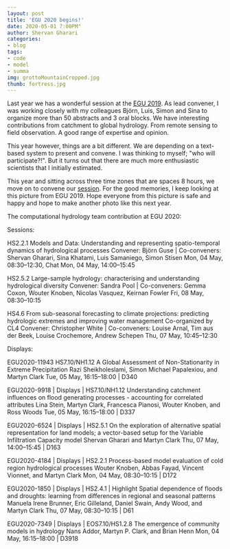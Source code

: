 ```yaml
---
layout: post
title: 'EGU 2020 begins!'
date: 2020-05-01 7:00PM"
author: Shervan Gharari
categories:
- blog
tags:
- code
- model
- summa
img: grottoMountainCropped.jpg
thumb: fortress.jpg
---
```


Last year we has a wonderful session at the [EGU 2019](https://meetingorganizer.copernicus.org/EGU2019/session/30338). As lead convener, I was working closely with my colleagues Björn, Luis, Simon and Sina to organize more than 50 abstracts and 3 oral blocks. We have interesting contributions from catchment to global hydrology. From remote sensing to field observation. A good range of expertise and opinion.

This year however, things are a bit different. We are depending on a text-based system to present and convene. I was thinking to myself; "who will participate?!". But it turns out that there are much more enthusiastic scientists that I initially estimated.

This year and sitting across three time zones that are spaces 8 hours, we move on to convene our [session](https://meetingorganizer.copernicus.org/EGU2020/session/35498). For the good memories, I keep looking at this picture from EGU 2019. Hope everyone from this picture is safe and happy and hope to make another photo like this next year.

The computational hydrology team contribution at EGU 2020:

Sessions:
 
HS2.2.1
Models and Data: Understanding and representing spatio-temporal dynamics of hydrological processes
Convener: Björn Guse | Co-conveners: Shervan Gharari, Sina Khatami, Luis Samaniego, Simon Stisen
Mon, 04 May, 08:30–12:30, Chat Mon, 04 May, 14:00–15:45
 
HS2.5.2
Large-sample hydrology: characterising and understanding hydrological diversity
Convener: Sandra Pool |  Co-conveners: Gemma Coxon, Wouter Knoben, Nicolas Vasquez, Keirnan Fowler
Fri, 08 May, 08:30–10:15

HS4.6
From sub-seasonal forecasting to climate projections: predicting hydrologic extremes and improving water management
Co-organized by CL4
Convener: Christopher White | Co-conveners: Louise Arnal, Tim aus der Beek, Louise Crochemore, Andrew Schepen
Thu, 07 May, 10:45–12:30

Displays:

EGU2020-11943 HS7.10/NH1.12
A Global Assessment of Non-Stationarity in Extreme Precipitation 
Razi Sheikholeslami, Simon Michael Papalexiou, and Martyn Clark
Tue, 05 May, 16:15–18:00 | D340

EGU2020-9918 | Displays | HS7.10/NH1.12
Understanding catchment influences on flood generating processes - accounting for correlated attributes
Lina Stein, Martyn Clark, Francesca Pianosi, Wouter Knoben, and Ross Woods
Tue, 05 May, 16:15–18:00 | D337

EGU2020-6524 | Displays | HS2.5.1
On the exploration of alternative spatial representation for land models; a vector-based setup for the Variable Infiltration Capacity model
Shervan Gharari and Martyn Clark
Thu, 07 May, 14:00–15:45 | D163

EGU2020-4184 | Displays | HS2.2.1
Process-based model evaluation of cold region hydrological processes
Wouter Knoben, Abbas Fayad, Vincent Vionnet, and Martyn Clark
Mon, 04 May, 08:30–10:15 | D172

EGU2020-1850 | Displays | HS2.4.1 | Highlight
Spatial dependence of floods and droughts: learning from differences in regional and seasonal patterns
Manuela Irene Brunner, Eric Gilleland, Daniel Swain, Andy Wood, and Martyn Clark
Thu, 07 May, 08:30–10:15 | D61

EGU2020-7349 | Displays | EOS7.10/HS1.2.8
The emergence of community models in hydrology
Nans Addor, Martyn P. Clark, and Brian Henn
Mon, 04 May, 16:15–18:00 | D3918
